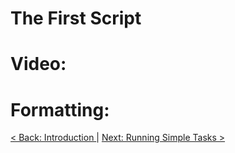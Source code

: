# The First Script

# Video:

# Formatting:

[ < Back: Introduction ](https://github.com/sxcdennis/basic-shell-scripting/blob/master/README.md) | [ Next: Running Simple Tasks >](https://github.com/sxcdennis/basic-shell-scripting/blob/master/Running%20Simple%20Tasks.md)
